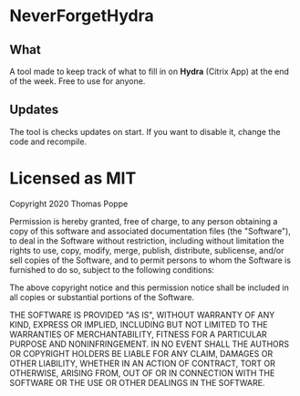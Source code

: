 # NeverForgetHydra
## What
A tool made to keep track of what to fill in on **Hydra** (Citrix App) at the end of the week.
Free to use for anyone.

## Updates
The tool is checks updates on start.
If you want to disable it, change the code and recompile.

# Licensed as MIT
Copyright 2020 Thomas Poppe

Permission is hereby granted, free of charge, to any person obtaining a copy of this software and associated documentation files (the "Software"), to deal in the Software without restriction, including without limitation the rights to use, copy, modify, merge, publish, distribute, sublicense, and/or sell copies of the Software, and to permit persons to whom the Software is furnished to do so, subject to the following conditions:

The above copyright notice and this permission notice shall be included in all copies or substantial portions of the Software.

THE SOFTWARE IS PROVIDED "AS IS", WITHOUT WARRANTY OF ANY KIND, EXPRESS OR IMPLIED, INCLUDING BUT NOT LIMITED TO THE WARRANTIES OF MERCHANTABILITY, FITNESS FOR A PARTICULAR PURPOSE AND NONINFRINGEMENT. IN NO EVENT SHALL THE AUTHORS OR COPYRIGHT HOLDERS BE LIABLE FOR ANY CLAIM, DAMAGES OR OTHER LIABILITY, WHETHER IN AN ACTION OF CONTRACT, TORT OR OTHERWISE, ARISING FROM, OUT OF OR IN CONNECTION WITH THE SOFTWARE OR THE USE OR OTHER DEALINGS IN THE SOFTWARE.
